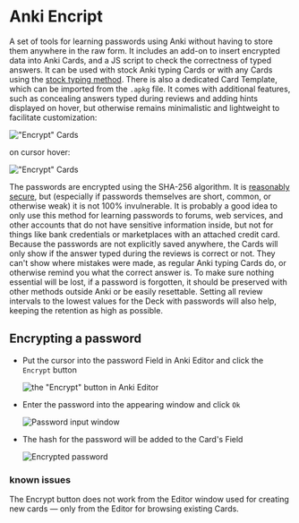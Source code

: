 # Anki Encript
A set of tools for learning passwords using Anki without having to store them anywhere in the raw form. It includes an add-on to insert encrypted data into Anki Cards, and a JS script to check the correctness of typed answers. It can be used with stock Anki typing Cards or with any Cards using the [stock typing method](https://docs.ankiweb.net/templates/fields.html#checking-your-answer). There is also a dedicated Card Template, which can be imported from the `.apkg` file. It comes with additional features, such as concealing answers typed during reviews and adding hints displayed on hover, but otherwise remains minimalistic and lightweight to facilitate customization:

!["Encrypt" Cards](https://github.com/user-attachments/assets/bfd0365c-b8f6-4451-a8c8-0009838a9834)

on cursor hover:

!["Encrypt" Cards](https://github.com/user-attachments/assets/cfb48248-e76b-4b71-b22b-7037c5acb264)

The passwords are encrypted using the SHA-256 algorithm. It is [reasonably secure](https://en.wikipedia.org/wiki/Hash_function_security_summary), but (especially if passwords themselves are short, common, or otherwise weak) it is not 100% invulnerable. It is probably a good idea to only use this method for learning passwords to forums, web services, and other accounts that do not have sensitive information inside, but not for things like bank credentials or marketplaces with an attached credit card.
Because the passwords are not explicitly saved anywhere, the Cards will only show if the answer typed during the reviews is correct or not. They can't show where mistakes were made, as regular Anki typing Cards do, or otherwise remind you what the correct answer is. To make sure nothing essential will be lost, if a password is forgotten, it should be preserved with other methods outside Anki or be easily resettable. Setting all review intervals to the lowest values for the Deck with passwords will also help, keeping the retention as high as possible.

## Encrypting a password

- Put the cursor into the password Field in Anki Editor and click the `Encrypt` button

    ![the "Encrypt" button in Anki Editor](https://github.com/user-attachments/assets/9d828255-ae70-44d6-8ea1-19f4edd08edb)
- Enter the password into the appearing window and click `Ok`

    ![Password input window](https://github.com/user-attachments/assets/f84a2f24-d5db-44fc-9c05-ae28f46a767a)
- The hash for the password will be added to the Card's Field

    ![Encrypted password](https://github.com/user-attachments/assets/ed913d6e-e76a-4575-8763-bea855b1e4bb)


### known issues
The Encrypt button does not work from the Editor window used for creating new cards — only from the Editor for browsing existing Cards.
